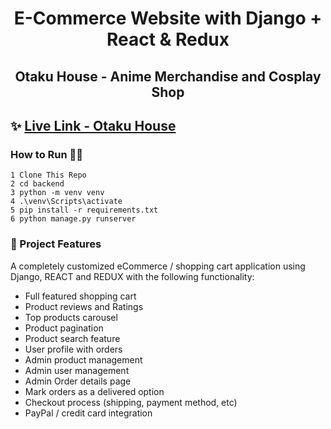 <h1 align=center>E-Commerce Website with Django + React & Redux</h1>
<h2 align=center>Otaku House - Anime Merchandise and Cosplay Shop</h2>

## ✨ [Live Link - Otaku House](https://otakuhouse.herokuapp.com/)

### How to Run 🏃‍♀️

```shell
1 Clone This Repo
2 cd backend
3 python -m venv venv
4 .\venv\Scripts\activate
5 pip install -r requirements.txt 
6 python manage.py runserver

```

### 🚀 Project Features

A completely customized eCommerce / shopping cart application using Django, REACT and REDUX with the following functionality:

- Full featured shopping cart
- Product reviews and Ratings
- Top products carousel
- Product pagination
- Product search feature
- User profile with orders
- Admin product management
- Admin user management
- Admin Order details page
- Mark orders as a delivered option
- Checkout process (shipping, payment method, etc)
- PayPal / credit card integration
